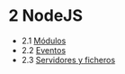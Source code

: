 # 2 NodeJS

- 2.1 [Módulos](./01_modules.md)
- 2.2 [Eventos](./02_events.md)
- 2.3 [Servidores y ficheros](./03_servers_files.md)